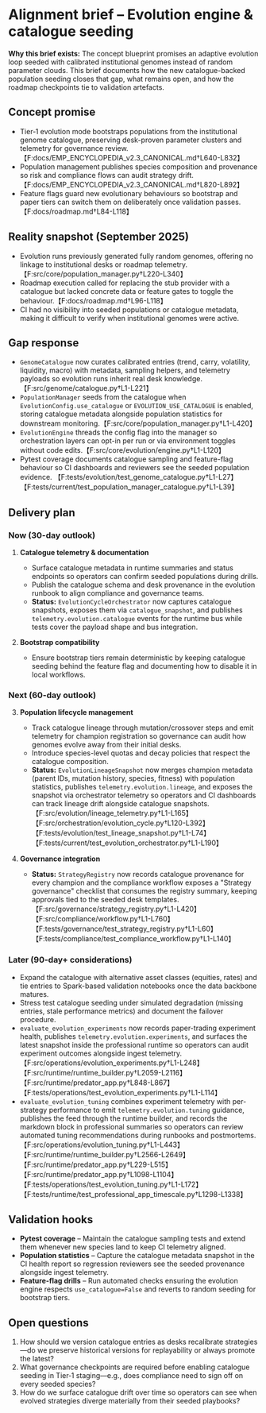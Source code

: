 # Alignment brief – Evolution engine & catalogue seeding

**Why this brief exists:** The concept blueprint promises an adaptive evolution
loop seeded with calibrated institutional genomes instead of random parameter
clouds. This brief documents how the new catalogue-backed population seeding
closes that gap, what remains open, and how the roadmap checkpoints tie to
validation artefacts.

## Concept promise

- Tier‑1 evolution mode bootstraps populations from the institutional genome
  catalogue, preserving desk-proven parameter clusters and telemetry for
  governance review.【F:docs/EMP_ENCYCLOPEDIA_v2.3_CANONICAL.md†L640-L832】
- Population management publishes species composition and provenance so risk and
  compliance flows can audit strategy drift.【F:docs/EMP_ENCYCLOPEDIA_v2.3_CANONICAL.md†L820-L892】
- Feature flags guard new evolutionary behaviours so bootstrap and paper tiers
  can switch them on deliberately once validation passes.【F:docs/roadmap.md†L84-L118】

## Reality snapshot (September 2025)

- Evolution runs previously generated fully random genomes, offering no linkage
  to institutional desks or roadmap telemetry.【F:src/core/population_manager.py†L220-L340】
- Roadmap execution called for replacing the stub provider with a catalogue but
  lacked concrete data or feature gates to toggle the behaviour.【F:docs/roadmap.md†L96-L118】
- CI had no visibility into seeded populations or catalogue metadata, making it
  difficult to verify when institutional genomes were active.

## Gap response

- `GenomeCatalogue` now curates calibrated entries (trend, carry, volatility,
  liquidity, macro) with metadata, sampling helpers, and telemetry payloads so
  evolution runs inherit real desk knowledge.【F:src/genome/catalogue.py†L1-L221】
- `PopulationManager` seeds from the catalogue when
  `EvolutionConfig.use_catalogue` or `EVOLUTION_USE_CATALOGUE` is enabled,
  storing catalogue metadata alongside population statistics for downstream
  monitoring.【F:src/core/population_manager.py†L1-L420】
- `EvolutionEngine` threads the config flag into the manager so orchestration
  layers can opt-in per run or via environment toggles without code edits.【F:src/core/evolution/engine.py†L1-L120】
- Pytest coverage documents catalogue sampling and feature-flag behaviour so CI
    dashboards and reviewers see the seeded population evidence.
    【F:tests/evolution/test_genome_catalogue.py†L1-L27】【F:tests/current/test_population_manager_catalogue.py†L1-L39】

## Delivery plan

### Now (30-day outlook)

1. **Catalogue telemetry & documentation**
   - Surface catalogue metadata in runtime summaries and status endpoints so
     operators can confirm seeded populations during drills.
   - Publish the catalogue schema and desk provenance in the evolution runbook
     to align compliance and governance teams.
   - **Status:** `EvolutionCycleOrchestrator` now captures catalogue snapshots,
     exposes them via `catalogue_snapshot`, and publishes
     `telemetry.evolution.catalogue` events for the runtime bus while tests cover
     the payload shape and bus integration.

2. **Bootstrap compatibility**
   - Ensure bootstrap tiers remain deterministic by keeping catalogue seeding
     behind the feature flag and documenting how to disable it in local workflows.

### Next (60-day outlook)

3. **Population lifecycle management**
   - Track catalogue lineage through mutation/crossover steps and emit telemetry
     for champion registration so governance can audit how genomes evolve away
     from their initial desks.
   - Introduce species-level quotas and decay policies that respect the catalogue
     composition.
   - **Status:** `EvolutionLineageSnapshot` now merges champion metadata (parent IDs,
     mutation history, species, fitness) with population statistics, publishes
     `telemetry.evolution.lineage`, and exposes the snapshot via orchestrator
     telemetry so operators and CI dashboards can track lineage drift alongside
     catalogue snapshots.【F:src/evolution/lineage_telemetry.py†L1-L165】【F:src/orchestration/evolution_cycle.py†L120-L392】【F:tests/evolution/test_lineage_snapshot.py†L1-L74】【F:tests/current/test_evolution_orchestrator.py†L1-L190】

4. **Governance integration**
   - **Status:** `StrategyRegistry` now records catalogue provenance for every
     champion and the compliance workflow exposes a "Strategy governance"
     checklist that consumes the registry summary, keeping approvals tied to the
     seeded desk templates.【F:src/governance/strategy_registry.py†L1-L420】【F:src/compliance/workflow.py†L1-L760】【F:tests/governance/test_strategy_registry.py†L1-L60】【F:tests/compliance/test_compliance_workflow.py†L1-L140】

### Later (90-day+ considerations)

- Expand the catalogue with alternative asset classes (equities, rates) and tie
  entries to Spark-based validation notebooks once the data backbone matures.
- Stress test catalogue seeding under simulated degradation (missing entries,
  stale performance metrics) and document the failover procedure.
- `evaluate_evolution_experiments` now records paper-trading experiment health,
  publishes `telemetry.evolution.experiments`, and surfaces the latest snapshot
  inside the professional runtime so operators can audit experiment outcomes
  alongside ingest telemetry.【F:src/operations/evolution_experiments.py†L1-L248】【F:src/runtime/runtime_builder.py†L2059-L2116】【F:src/runtime/predator_app.py†L848-L867】【F:tests/operations/test_evolution_experiments.py†L1-L114】
- `evaluate_evolution_tuning` combines experiment telemetry with per-strategy
  performance to emit `telemetry.evolution.tuning` guidance, publishes the feed
  through the runtime builder, and records the markdown block in professional
  summaries so operators can review automated tuning recommendations during
  runbooks and postmortems.【F:src/operations/evolution_tuning.py†L1-L443】【F:src/runtime/runtime_builder.py†L2566-L2649】【F:src/runtime/predator_app.py†L229-L515】【F:src/runtime/predator_app.py†L1098-L1104】【F:tests/operations/test_evolution_tuning.py†L1-L172】【F:tests/runtime/test_professional_app_timescale.py†L1298-L1338】

## Validation hooks

- **Pytest coverage** – Maintain the catalogue sampling tests and extend them
  whenever new species land to keep CI telemetry aligned.
- **Population statistics** – Capture the catalogue metadata snapshot in the CI
  health report so regression reviewers see the seeded provenance alongside
  ingest telemetry.
- **Feature-flag drills** – Run automated checks ensuring the evolution engine
  respects `use_catalogue=False` and reverts to random seeding for bootstrap
  tiers.

## Open questions

1. How should we version catalogue entries as desks recalibrate strategies—do we
   preserve historical versions for replayability or always promote the latest?
2. What governance checkpoints are required before enabling catalogue seeding in
   Tier‑1 staging—e.g., does compliance need to sign off on every seeded species?
3. How do we surface catalogue drift over time so operators can see when evolved
   strategies diverge materially from their seeded playbooks?
